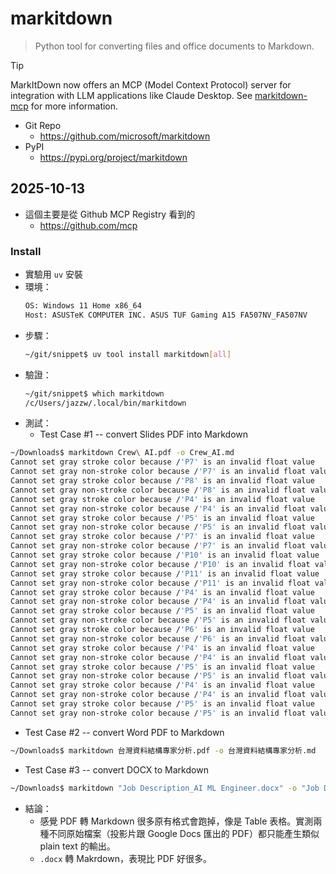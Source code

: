 # markitdown

> Python tool for converting files and office documents to Markdown.

> [!TIP]
> MarkItDown now offers an MCP (Model Context Protocol) server for integration with LLM applications like Claude Desktop. See [markitdown-mcp](https://github.com/microsoft/markitdown/tree/main/packages/markitdown-mcp) for more information.

- Git Repo
  - https://github.com/microsoft/markitdown
- PyPI
  - https://pypi.org/project/markitdown

## 2025-10-13

- 這個主要是從 Github MCP Registry 看到的
  - https://github.com/mcp

### Install

- 實驗用 `uv` 安裝
- 環境：
  ```bash
  OS: Windows 11 Home x86_64
  Host: ASUSTeK COMPUTER INC. ASUS TUF Gaming A15 FA507NV_FA507NV
  ```
- 步驟：
  ```bash
  ~/git/snippet$ uv tool install markitdown[all]
  ```
- 驗證：
  ```bash
  ~/git/snippet$ which markitdown
  /c/Users/jazzw/.local/bin/markitdown
  ```
- 測試：
  - Test Case #1 -- convert Slides PDF into Markdown
```bash
~/Downloads$ markitdown Crew\ AI.pdf -o Crew_AI.md
Cannot set gray stroke color because /'P7' is an invalid float value
Cannot set gray non-stroke color because /'P7' is an invalid float value
Cannot set gray stroke color because /'P8' is an invalid float value
Cannot set gray non-stroke color because /'P8' is an invalid float value
Cannot set gray stroke color because /'P4' is an invalid float value
Cannot set gray non-stroke color because /'P4' is an invalid float value
Cannot set gray stroke color because /'P5' is an invalid float value
Cannot set gray non-stroke color because /'P5' is an invalid float value
Cannot set gray stroke color because /'P7' is an invalid float value
Cannot set gray non-stroke color because /'P7' is an invalid float value
Cannot set gray stroke color because /'P10' is an invalid float value
Cannot set gray non-stroke color because /'P10' is an invalid float value
Cannot set gray stroke color because /'P11' is an invalid float value
Cannot set gray non-stroke color because /'P11' is an invalid float value
Cannot set gray stroke color because /'P4' is an invalid float value
Cannot set gray non-stroke color because /'P4' is an invalid float value
Cannot set gray stroke color because /'P5' is an invalid float value
Cannot set gray non-stroke color because /'P5' is an invalid float value
Cannot set gray stroke color because /'P6' is an invalid float value
Cannot set gray non-stroke color because /'P6' is an invalid float value
Cannot set gray stroke color because /'P4' is an invalid float value
Cannot set gray non-stroke color because /'P4' is an invalid float value
Cannot set gray stroke color because /'P5' is an invalid float value
Cannot set gray non-stroke color because /'P5' is an invalid float value
Cannot set gray stroke color because /'P4' is an invalid float value
Cannot set gray non-stroke color because /'P4' is an invalid float value
Cannot set gray stroke color because /'P5' is an invalid float value
Cannot set gray non-stroke color because /'P5' is an invalid float value
```
  - Test Case #2 -- convert Word PDF to Markdown
```bash
~/Downloads$ markitdown 台灣資料結構專家分析.pdf -o 台灣資料結構專家分析.md
```
  - Test Case #3 -- convert DOCX to Markdown
```bash
~/Downloads$ markitdown "Job Description_AI ML Engineer.docx" -o "Job Description_AI ML Engineer.md"
```
- 結論：
  - 感覺 PDF 轉 Markdown 很多原有格式會跑掉，像是 Table 表格。實測兩種不同原始檔案（投影片跟 Google Docs 匯出的 PDF）都只能產生類似 plain text 的輸出。
  - `.docx` 轉 Makrdown，表現比 PDF 好很多。
